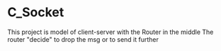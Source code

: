 # C_Socket
This project is model of client-server with the Router in the middle
The router "decide" to drop the msg or to send it further
